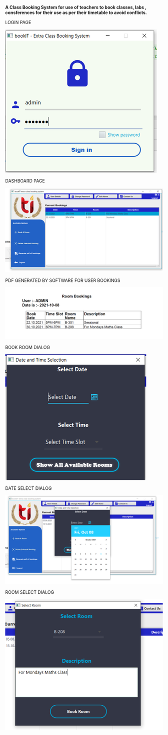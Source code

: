 **A Class Booking System for use of teachers to book classes, labs , consferences for their use as per their timetable to avoid conflicts.**

LOGIN PAGE

![LOGIN PAGE](https://github.com/kanchitbajaj8070/RoomBookingManagementSystem/blob/master/src/main/resources/images/login-start.PNG)

DASHBOARD PAGE

![DASHBOARD PAGE](https://github.com/kanchitbajaj8070/RoomBookingManagementSystem/blob/master/src/main/resources/images/dashboard.PNG)

PDF GENERATED BY SOFTWARE FOR USER BOOKINGS

![PDF PAGE](https://github.com/kanchitbajaj8070/RoomBookingManagementSystem/blob/master/src/main/resources/images/BookingPdfFile.PNG)



BOOK ROOM  DIALOG 


![ROOM BOOK PAGE](https://github.com/kanchitbajaj8070/RoomBookingManagementSystem/blob/master/src/main/resources/images/bookroomScreenshot.PNG)


DATE SELECT DIALOG

![DATE SELECT PAGE](https://github.com/kanchitbajaj8070/RoomBookingManagementSystem/blob/master/src/main/resources/images/dateSelectScreenshot.PNG)


ROOM SELECT DIALOG 


![ROOM SELECT PAGE](https://github.com/kanchitbajaj8070/RoomBookingManagementSystem/blob/master/src/main/resources/images/roomSelection.PNG)


